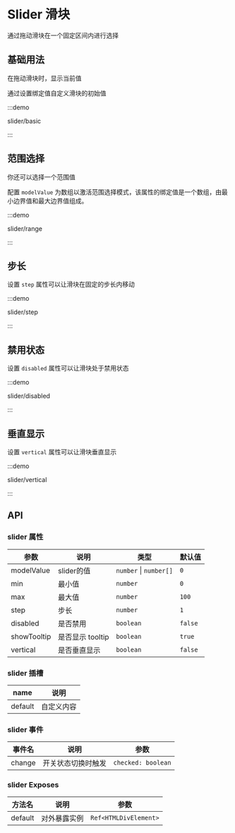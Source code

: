 # Slider 滑块

通过拖动滑块在一个固定区间内进行选择

## 基础用法

在拖动滑块时，显示当前值

通过设置绑定值自定义滑块的初始值

:::demo

slider/basic

:::

## 范围选择

你还可以选择一个范围值

配置 `modelValue` 为数组以激活范围选择模式，该属性的绑定值是一个数组，由最小边界值和最大边界值组成。

:::demo

slider/range

:::

## 步长

设置 `step` 属性可以让滑块在固定的步长内移动

:::demo

slider/step

:::

## 禁用状态

设置 `disabled` 属性可以让滑块处于禁用状态

:::demo

slider/disabled

:::

## 垂直显示

设置 `vertical` 属性可以让滑块垂直显示

:::demo

slider/vertical

:::

## API

### slider 属性

| 参数 | 说明 | 类型 | 默认值 |
| ---- | ---- | ---- | ------ |
| modelValue | slider的值 | `number` \| `number[]` | `0` |
| min | 最小值 | `number` | `0` |
| max | 最大值 | `number` | `100` |
| step | 步长 | `number` | `1` |
| disabled | 是否禁用 | `boolean` | `false` |
| showTooltip | 是否显示 tooltip | `boolean` | `true` |
| vertical | 是否垂直显示 | `boolean` | `false` |

### slider 插槽

| name | 说明 |
| ---- | ---- |
| default | 自定义内容 |

### slider 事件
| 事件名 | 说明 | 参数 |
| ------ | ---- | ---- |
| change | 开关状态切换时触发 | `checked: boolean` |

### slider Exposes

| 方法名 | 说明 | 参数 |
| ------ | ---- | ---- |
| default | 对外暴露实例 | `Ref<HTMLDivElement>` |
